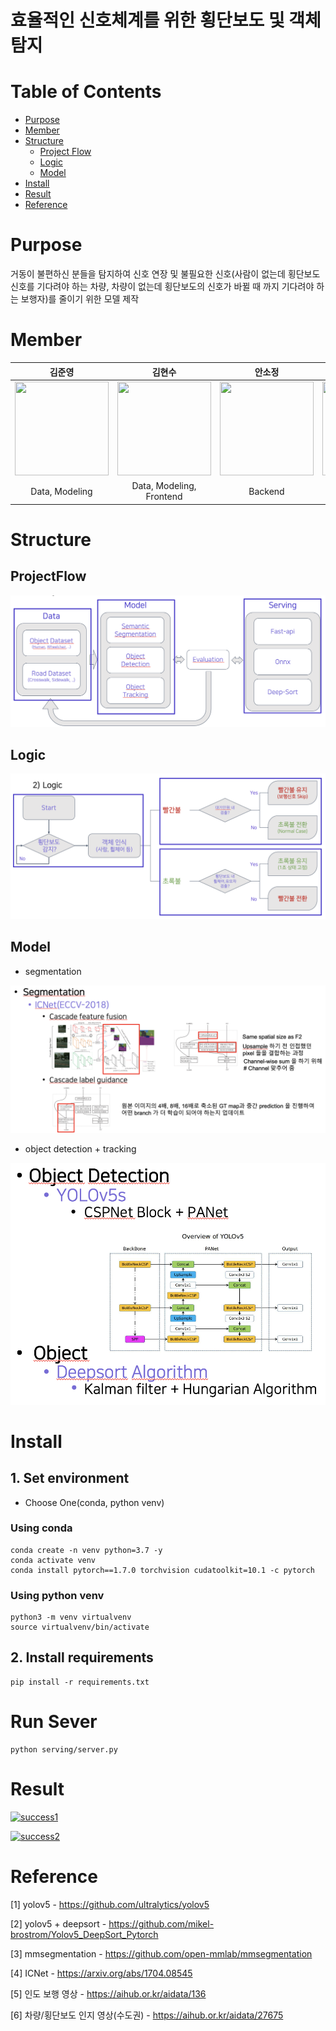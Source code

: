 # 효율적인 신호체계를 위한 횡단보도 및 객체 탐지

# Table of Contents
- [Purpose](#Purpose)
- [Member](#Member)
- [Structure](#Structure)
    - [Project Flow](##ProjectFlow)
    - [Logic](##Logic)
    - [Model](##Model)
- [Install](#Install)
- [Result](#Result)
- [Reference](#Reference)

# Purpose
거동이 불편하신 분들을 탐지하여 신호 연장 및 불필요한 신호(사람이 없는데 횡단보도 신호를 기다려야 하는 차량, 차량이 없는데 횡단보도의 신호가 바뀔 때 까지 기다려야 하는 보행자)를 줄이기 위한 모델 제작

# Member
|김준영|김현수|안소정|임성민|황주영|
| :---: | :---: | :---: | :---: | :---: |
| [<img src="https://avatars.githubusercontent.com/u/7510446?v=4" width="150" height="150">](https://github.com/falling90) | [<img src="https://avatars.githubusercontent.com/u/77105441?v=4" width="150" height="150">](https://github.com/hyuns1102) | [<img src="https://avatars.githubusercontent.com/u/87688924?v=4" width="150" height="150">](https://github.com/ansojung) | [<img src="https://avatars.githubusercontent.com/u/49228132?v=4" width="150" height="150">](https://github.com/mickeyshoes) | [<img src="https://avatars.githubusercontent.com/u/34380276?v=4" width="150" height="150">](https://github.com/saberhark) | 
 | Data, Modeling | Data, Modeling, Frontend | Backend |Data, Modeling |Web Full-stack|


# Structure
## ProjectFlow
<img src='README/flow.png'>

## Logic
<img src='README/algo.png'>

## Model
- segmentation

<img src='README/seg.png'>

- object detection + tracking

<img src='README/det.png'>

# Install
## 1. Set environment
- Choose One(conda, python venv)
### Using conda
```shell
conda create -n venv python=3.7 -y
conda activate venv
conda install pytorch==1.7.0 torchvision cudatoolkit=10.1 -c pytorch
```

### Using python venv
```shell
python3 -m venv virtualvenv
source virtualvenv/bin/activate
```

## 2. Install requirements
```shell
pip install -r requirements.txt
```

# Run Sever
```shell
python serving/server.py
```

# Result
[![success1](http://img.youtube.com/vi/7nSc8btsQPg/0.jpg)](https://www.youtube.com/watch?v=7nSc8btsQPg)

[![success2](http://img.youtube.com/vi/M45dbMqYT1A/0.jpg)](https://www.youtube.com/watch?v=M45dbMqYT1A)


# Reference
[1] yolov5 - https://github.com/ultralytics/yolov5

[2] yolov5 + deepsort - https://github.com/mikel-brostrom/Yolov5_DeepSort_Pytorch

[3] mmsegmentation - https://github.com/open-mmlab/mmsegmentation

[4] ICNet - https://arxiv.org/abs/1704.08545

[5] 인도 보행 영상 - https://aihub.or.kr/aidata/136

[6] 차량/횡단보도 인지 영상(수도권) - https://aihub.or.kr/aidata/27675
